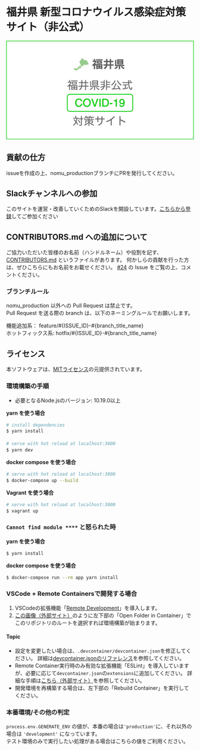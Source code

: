 # 福井県 新型コロナウイルス感染症対策サイト（非公式）

<!-- ![](https://github.com/tokyo-metropolitan-gov/covid19/workflows/production%20deploy/badge.svg) -->

[![福井県 新型コロナウイルス感染症対策サイト（非公式）](/static/ogp.png)](https://covid19-fukui.com/)

## 貢献の仕方
issueを作成の上、nomu_productionブランチにPRを発行してください。

## Slackチャンネルへの参加
このサイトを運営・改善していくためのSlackを開設しています。[こちらから登録](https://join.slack.com/t/nomunomu0504/shared_invite/zt-d6ad54zo-VqgGZR2qRtIjIKP04reI0Q)してご参加ください

## CONTRIBUTORS.md への追加について
ご協力いただいた皆様のお名前（ハンドルネーム）や役割を記す、[CONTRIBUTORS.md](./CONTRIBUTORS.md) というファイルがあります。 
何かしらの貢献を行った方は、ぜひこちらにもお名前をお載せください。 [#24](https://github.com/nomunomu0504/covid19/issues/24) の Issue をご覧の上、コメントください。

### ブランチルール
nomu_production 以外への Pull Request は禁止です。  
Pull Request を送る際の branch は、以下のネーミングルールでお願いします。

機能追加系： feature/#{ISSUE_ID}-#{branch_title_name}  
ホットフィックス系: hotfix/#{ISSUE_ID}-#{branch_title_name}

## ライセンス
本ソフトウェアは、[MITライセンス](./LICENSE.txt)の元提供されています。

### 環境構築の手順

- 必要となるNode.jsのバージョン: 10.19.0以上

**yarn を使う場合**
```bash
# install dependencies
$ yarn install

# serve with hot reload at localhost:3000
$ yarn dev
```

**docker compose を使う場合**
```bash
# serve with hot reload at localhost:3000
$ docker-compose up --build
```

**Vagrant を使う場合**
```bash
# serve with hot reload at localhost:3000
$ vagrant up
```

### `Cannot find module ****` と怒られた時

**yarn を使う場合**
```bash
$ yarn install
```

**docker compose を使う場合**
```bash
$ docker-compose run --rm app yarn install
```

### VSCode + Remote Containersで開発する場合

1. VSCodeの拡張機能「[Remote Development](https://marketplace.visualstudio.com/items?itemName=ms-vscode-remote.vscode-remote-extensionpack)」を導入します。
2. [この画像（外部サイト）](https://code.visualstudio.com/docs/remote/containers#_quick-start-try-a-dev-container)のように左下部の「Open Folder in Container」でこのリポジトリのルートを選択すれば環境構築が始まります。

#### Topic
- 設定を変更したい場合は、`.devcontainer/devcontainer.json`を修正してください。
詳細は[devcontainer.jsonのリファレンス](https://code.visualstudio.com/docs/remote/containers#_devcontainerjson-reference)を参照してください。
- Remote Container実行時のみ有効な拡張機能「ESLint」を導入していますが、必要に応じて`devcontainer.json`の`extensions`に追加してください。
詳細な手順は[こちら（外部サイト）](https://code.visualstudio.com/docs/remote/containers#_managing-extensions)を参照してください。
- 開発環境を再構築する場合は、左下部の「Rebuild Container」を実行してください。

### 本番環境/その他の判定
`process.env.GENERATE_ENV` の値が、本番の場合は`'production'`に、それ以外の場合は `'development'` になっています。  
テスト環境のみで実行したい処理がある場合はこちらの値をご利用ください。
